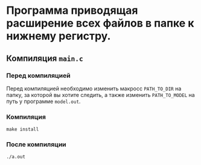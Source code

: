 # Программа приводящая расширение всех файлов в папке к нижнему регистру.
## Компиляция ` main.c ` ##
### Перед компиляцией ###
Перед компиляцией необходимо изменить макросс ` PATH_TO_DIR ` на папку, за которой вы хотите следить, а также изменить ` PATH_TO_MODEL ` на путь у программе ` model.out `.
### Компиляция ###
```
make install
```
### После компиляции ###
```
./a.out
```
